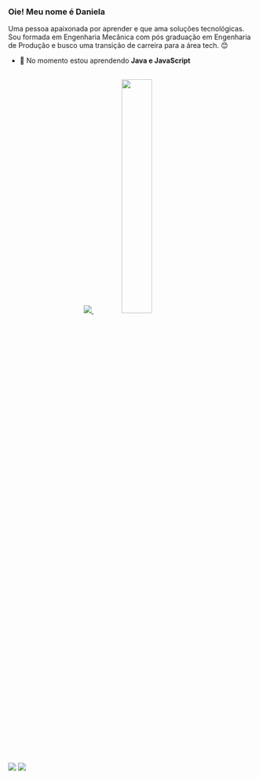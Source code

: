 ### Oie! Meu nome é Daniela 

Uma pessoa apaixonada por aprender e que ama soluções tecnológicas. Sou formada em Engenharia Mecânica com pós graduação em Engenharia de Produção e busco uma transição de carreira para a área tech. :blush:

- 🌱 No momento estou aprendendo **Java e JavaScript**

##

<div align="center">
  <a href="https://github.com/danicristina">
  <img src="https://github-readme-stats.vercel.app/api?username=danicristina&show_icons=true&theme=dracula&include_all_commits=true&count_private=true"/>
  <img width="35%" src="https://github-readme-stats.vercel.app/api/top-langs/?username=danicristina&layout=compact&langs_count=7&theme=dracula"/>
</div>
  
  ##
   
  <a href = "mailto:dani.cristina.dcs@hotmail.com"><img src="https://img.shields.io/badge/Microsoft_Outlook-0078D4?style=for-the-badge&logo=microsoft-outlook&logoColor=white" target="_blank"></a>
  <a href="https://www.linkedin.com/in/daniela-cristina-silva-686196b9/" target="_blank"><img src="https://img.shields.io/badge/-LinkedIn-%230077B5?style=for-the-badge&logo=linkedin&logoColor=white" target="_blank"></a>
